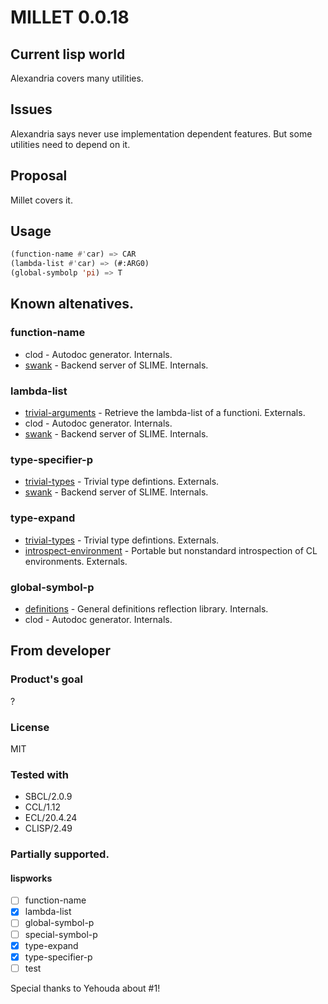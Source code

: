 # MILLET 0.0.18
## Current lisp world
Alexandria covers many utilities.
## Issues
Alexandria says never use implementation dependent features.
But some utilities need to depend on it.
## Proposal
Millet covers it.

## Usage

```lisp
(function-name #'car) => CAR
(lambda-list #'car) => (#:ARG0)
(global-symbolp 'pi) => T
```

## Known altenatives.
### function-name
* clod - Autodoc generator. Internals.
* [swank](https://github.com/slime/slime) - Backend server of SLIME. Internals.

### lambda-list
* [trivial-arguments](https://github.com/Shinmera/trivial-arguments) - Retrieve the lambda-list of a functioni. Externals.
* clod - Autodoc generator. Internals.
* [swank](https://github.com/slime/slime) - Backend server of SLIME. Internals.

### type-specifier-p
* [trivial-types](https://github.com/m2ym/trivial-types) - Trivial type defintions. Externals.
* [swank](https://github.com/slime/slime) - Backend server of SLIME. Internals.

### type-expand
* [trivial-types](https://github.com/m2ym/trivial-types) - Trivial type defintions. Externals.
* [introspect-environment](https://github.com/Bike/introspect-environment) - Portable but nonstandard introspection of CL environments. Externals.

### global-symbol-p
* [definitions](https://github.com/Shinmera/definitions) - General definitions reflection library. Internals.
* clod - Autodoc generator. Internals.

## From developer
### Product's goal
?
### License
MIT

### Tested with
* SBCL/2.0.9
* CCL/1.12
* ECL/20.4.24
* CLISP/2.49

### Partially supported.
#### lispworks

- [ ] function-name
- [x] lambda-list
- [ ] global-symbol-p
- [ ] special-symbol-p
- [x] type-expand
- [x] type-specifier-p
- [ ] test

Special thanks to Yehouda about #1!

